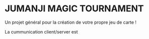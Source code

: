 # JUMANJI MAGIC TOURNAMENT

Un projet général pour la création de votre propre jeu de carte !

La cummunication client/server est 